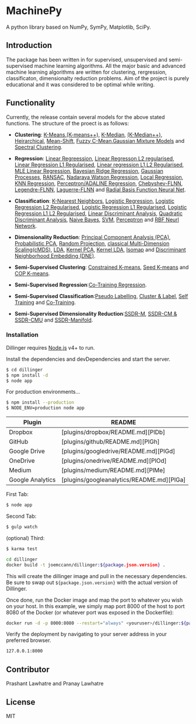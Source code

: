 # MachinePy
A python library based on NumPy, SymPy, Matplotlib, SciPy.

## Introduction
The package has been written in for supervised, unsupervised and semi-supervised machine learning algorithms. All the major basic and advanced machine learning algorithms are written for clustering, rergression, classificaton, dimensionalty reduction problems. Aim of the project is purely educational and it was considered to be optimal while writing.

## Functionality
Currently, the release contain several models for the above stated functions. The structure of the proect is as follows:
* **Clustering**: [K-Means],[(K-means++)], [K-Median], [(K-Median++)], [Heirarchical], [Mean-Shift], [Fuzzy C-Mean],[Gaussian Mixture Models] and [Spectral Clustering]. 
* **Regression**: [Linear Regreession], [Linear Regresson L2 regularised], [Linear Regression L1 Regularised], [Linear regression L1,L2 Regularised], [MLE Linear Regression], [Bayesian Ridge Regression], [Gaussian Processes], [RANSAC], [Nadaraya Watson Regression], [Local Regression], [KNN Regression], [Perceptron/ADALINE Regression], [Chebyshev-FLNN], [Legendre-FLNN], [Laguerre-FLNN] and [Radial Basis Function Neural Net]. 
* **Classification**: [K-Nearest Neighbors], [Logistic Regression], [Logistic Regression L2 Regularised], [Logistic Regression L1 Regularised], [Logistic Regression L1 L2 Regularised], [Linear Discriminant Analysis], [Quadratic Discriminant Analysis], [Naive Bayes], [SVM], [Perceptron] and [RBF Neurl Network].

* **Dimensionality Reduction**: [Principal Component Analysis (PCA)], [Probabilistic PCA], [Random Projection], [classical Multi-Dimension Scaling(cMDS)], [LDA], [Kernel PCA], [Kernel LDA], [Isomap] and [Discriminant Neighborhood Embedding (DNE)].


* **Semi-Supervised Clustering**: [Constrained K-means], [Seed K-means] and [COP K-means].
* **Semi-Supervised Regression**:[Co-Training Regression].
* **Semi-Supervised Classification**:[Pseudo Labelling], [Cluster & Label], [Self Training] and [Co-Training].
* **Semi-Supervised Dimensionality Reduction**:[SSDR-M], [SSDR-CM & SSDR-CMU] and [SSDR-Manifold].

### Installation

Dillinger requires [Node.js](https://nodejs.org/) v4+ to run.

Install the dependencies and devDependencies and start the server.

```sh
$ cd dillinger
$ npm install -d
$ node app
```

For production environments...

```sh
$ npm install --production
$ NODE_ENV=production node app
```

| Plugin | README |
| ------ | ------ |
| Dropbox | [plugins/dropbox/README.md][PlDb] |
| GitHub | [plugins/github/README.md][PlGh] |
| Google Drive | [plugins/googledrive/README.md][PlGd] |
| OneDrive | [plugins/onedrive/README.md][PlOd] |
| Medium | [plugins/medium/README.md][PlMe] |
| Google Analytics | [plugins/googleanalytics/README.md][PlGa] |

First Tab:
```sh
$ node app
```

Second Tab:
```sh
$ gulp watch
```

(optional) Third:
```sh
$ karma test
```
```sh
cd dillinger
docker build -t joemccann/dillinger:${package.json.version} .
```
This will create the dillinger image and pull in the necessary dependencies. Be sure to swap out `${package.json.version}` with the actual version of Dillinger.

Once done, run the Docker image and map the port to whatever you wish on your host. In this example, we simply map port 8000 of the host to port 8080 of the Docker (or whatever port was exposed in the Dockerfile):

```sh
docker run -d -p 8000:8080 --restart="always" <youruser>/dillinger:${package.json.version}
```

Verify the deployment by navigating to your server address in your preferred browser.

```sh
127.0.0.1:8000
```
## Contributor
Prashant Lawhatre and Pranay Lawhatre

License
----

MIT

[Linear Regreession]:<https://github.com/pvlawhatre/MachinePy/tree/master/Regression/Linear%20Regression%20L1>  
[Linear Regresson L2 regularised]: <https://github.com/pvlawhatre/MachinePy/tree/master/Regression/LInear%20Regression%20L2>  
[Linear Regression L1 Regularised]:<https://github.com/pvlawhatre/MachinePy/tree/master/Regression/Linear%20Regression%20L1>  
[Linear regression L1,L2 Regularised]:<https://github.com/pvlawhatre/MachinePy/tree/master/Regression/Linear%20Regression%20L1L2>  
[MLE Linear Regression]:<https://github.com/pvlawhatre/MachinePy/tree/master/Regression/MLE%20Linear%20Regression>  
[Bayesian Ridge Regression]:<https://github.com/pvlawhatre/MachinePy/tree/master/Regression/Bayesian%20Ridge%20Regression>  
[Gaussian Processes]:<https://github.com/pvlawhatre/MachinePy/tree/master/Regression/Gaussian%20Processes>  
[RANSAC]:<https://github.com/pvlawhatre/MachinePy/tree/master/Regression/RANSAC>  
[Nadaraya Watson Regression]:<https://github.com/pvlawhatre/MachinePy/tree/master/Regression/Nadaraya-Watson%20Regression>  
[Local Regression]:<https://github.com/pvlawhatre/MachinePy/tree/master/Regression/Local%20Regression>  
[KNN Regression]:<https://github.com/pvlawhatre/MachinePy/tree/master/Regression/KNN%20Regression>  
[Perceptron/ADALINE Regression]:<https://github.com/pvlawhatre/MachinePy/tree/master/Regression/Perceptron_ADALINE%20Regression>   
[Radial Basis Function Neural Net]:<https://github.com/pvlawhatre/MachinePy/tree/master/Regression/RBF%20Neural%20Nets>  
[K-Nearest Neighbors]: <https://github.com/pvlawhatre/MachinePy/tree/master/Classification/KNN>  
[Logistic Regression]:<https://github.com/pvlawhatre/MachinePy/tree/master/Classification/Logistic%20Regression>  
[Logistic Regression L2 Regularised]:<https://github.com/pvlawhatre/MachinePy/tree/master/Classification/Logitic%20Regression%20L2>  
[Logistic Regression L1 Regularised]:<https://github.com/pvlawhatre/MachinePy/tree/master/Classification/Logistic%20Regression%20L1>  
[Logistic Regression L1 L2 Regularised]:<https://github.com/pvlawhatre/MachinePy/tree/master/Classification/Logistic%20Regression%20L1L2>  
[Linear Discriminant Analysis]:<https://github.com/pvlawhatre/MachinePy/tree/master/Classification/LDA>  
[Quadratic Discriminant Analysis]:<https://github.com/pvlawhatre/MachinePy/tree/master/Classification/QDA>  
[Naive Bayes]:<https://github.com/pvlawhatre/MachinePy/tree/master/Classification/Naive%20Bayes>  
[SVM]:<https://github.com/pvlawhatre/MachinePy/tree/master/Classification/SVM>  
[Perceptron]:<https://github.com/pvlawhatre/MachinePy/tree/master/Classification/Perceptron>  
[RBF Neurl Network]:<https://github.com/pvlawhatre/MachinePy/tree/master/Classification/RBF%20Neural%20Net>  
[Principal Component Analysis (PCA)]:<https://github.com/pvlawhatre/MachinePy/tree/master/Dimensionality%20Redcuction/PCA>  
[Probabilistic PCA]:<https://github.com/pvlawhatre/MachinePy/tree/master/Dimensionality%20Redcuction/Probabilistic%20PCA>  
[Random Projection]:<https://github.com/pvlawhatre/MachinePy/tree/master/Dimensionality%20Redcuction/Random%20Projection>  
[classical Multi-Dimension Scaling(cMDS)]:<https://github.com/pvlawhatre/MachinePy/tree/master/Dimensionality%20Redcuction/cMDS>  
[LDA]:<https://github.com/pvlawhatre/MachinePy/tree/master/Dimensionality%20Redcuction/LDA>  
[Kernel PCA]:<https://github.com/pvlawhatre/MachinePy/tree/master/Dimensionality%20Redcuction/Kernel%20PCA>  
[Kernel LDA]:<https://github.com/pvlawhatre/MachinePy/tree/master/Dimensionality%20Redcuction/Kernel%20LDA>  
[Isomap]:<https://github.com/pvlawhatre/MachinePy/tree/master/Dimensionality%20Redcuction/Isomap>  
[Discriminant Neighborhood Embedding (DNE)]:<>  
[Constrained K-means]:<>  
[Seed K-means]:<>  
[COP K-means]:<>  
[Co-Training Regression]:<>  
[Pseudo Labelling]:<>  
[Cluster & Label]:<>  
[Self Training]:<>  
[Co-Training]:<>  
[SSDR-M]:<>  
[SSDR-CM & SSDR-CMU]:<>  
[SSDR-Manifold]:<>  
[K-Means]:<>  
[(K-means++)]:<>  
[K-Median]:<>  
[(K-Median++)]:<>  
[Heirarchical]:<>  
[Mean-Shift]:<>  
[Fuzzy C-Mean]:<>  
[Gaussian Mixture Models]:<>  
[Spectral Clustering]:<>  
[Chebyshev-FLNN]:<>  
[Legendre-FLNN]:<>  
[Laguerre-FLNN]:<>  
